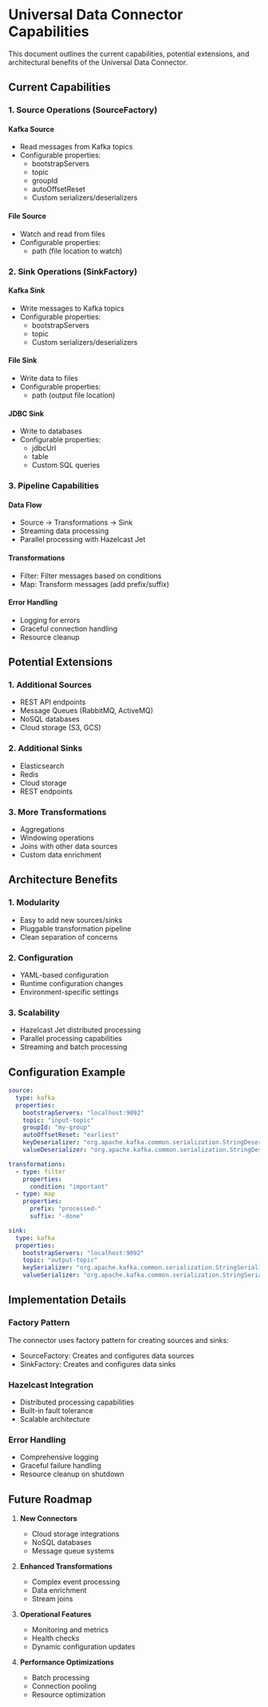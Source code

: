 # Universal Data Connector Capabilities

This document outlines the current capabilities, potential extensions, and architectural benefits of the Universal Data Connector.

## Current Capabilities

### 1. Source Operations (SourceFactory)

#### Kafka Source

- Read messages from Kafka topics
- Configurable properties:
  - bootstrapServers
  - topic
  - groupId
  - autoOffsetReset
  - Custom serializers/deserializers

#### File Source

- Watch and read from files
- Configurable properties:
  - path (file location to watch)

### 2. Sink Operations (SinkFactory)

#### Kafka Sink

- Write messages to Kafka topics
- Configurable properties:
  - bootstrapServers
  - topic
  - Custom serializers/deserializers

#### File Sink

- Write data to files
- Configurable properties:
  - path (output file location)

#### JDBC Sink

- Write to databases
- Configurable properties:
  - jdbcUrl
  - table
  - Custom SQL queries

### 3. Pipeline Capabilities

#### Data Flow

- Source → Transformations → Sink
- Streaming data processing
- Parallel processing with Hazelcast Jet

#### Transformations

- Filter: Filter messages based on conditions
- Map: Transform messages (add prefix/suffix)

#### Error Handling

- Logging for errors
- Graceful connection handling
- Resource cleanup

## Potential Extensions

### 1. Additional Sources

- REST API endpoints
- Message Queues (RabbitMQ, ActiveMQ)
- NoSQL databases
- Cloud storage (S3, GCS)

### 2. Additional Sinks

- Elasticsearch
- Redis
- Cloud storage
- REST endpoints

### 3. More Transformations

- Aggregations
- Windowing operations
- Joins with other data sources
- Custom data enrichment

## Architecture Benefits

### 1. Modularity

- Easy to add new sources/sinks
- Pluggable transformation pipeline
- Clean separation of concerns

### 2. Configuration

- YAML-based configuration
- Runtime configuration changes
- Environment-specific settings

### 3. Scalability

- Hazelcast Jet distributed processing
- Parallel processing capabilities
- Streaming and batch processing

## Configuration Example

```yaml
source:
  type: kafka
  properties:
    bootstrapServers: "localhost:9092"
    topic: "input-topic"
    groupId: "my-group"
    autoOffsetReset: "earliest"
    keyDeserializer: "org.apache.kafka.common.serialization.StringDeserializer"
    valueDeserializer: "org.apache.kafka.common.serialization.StringDeserializer"

transformations:
  - type: filter
    properties:
      condition: "important"
  - type: map
    properties:
      prefix: "processed-"
      suffix: "-done"

sink:
  type: kafka
  properties:
    bootstrapServers: "localhost:9092"
    topic: "output-topic"
    keySerializer: "org.apache.kafka.common.serialization.StringSerializer"
    valueSerializer: "org.apache.kafka.common.serialization.StringSerializer"
```

## Implementation Details

### Factory Pattern

The connector uses factory pattern for creating sources and sinks:

- SourceFactory: Creates and configures data sources
- SinkFactory: Creates and configures data sinks

### Hazelcast Integration

- Distributed processing capabilities
- Built-in fault tolerance
- Scalable architecture

### Error Handling

- Comprehensive logging
- Graceful failure handling
- Resource cleanup on shutdown

## Future Roadmap

1. **New Connectors**
   - Cloud storage integrations
   - NoSQL databases
   - Message queue systems

2. **Enhanced Transformations**
   - Complex event processing
   - Data enrichment
   - Stream joins

3. **Operational Features**
   - Monitoring and metrics
   - Health checks
   - Dynamic configuration updates

4. **Performance Optimizations**
   - Batch processing
   - Connection pooling
   - Resource optimization
